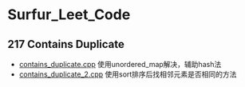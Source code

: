 # Surfur_Leet_Code
## 217 Contains Duplicate
- [contains_duplicate.cpp]()
  使用unordered_map解决，辅助hash法
- [contains_duplicate_2.cpp]()
  使用sort排序后找相邻元素是否相同的方法
